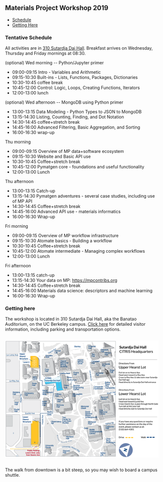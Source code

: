 ## Materials Project Workshop 2019

* [Schedule](#schedule)
* [Getting Here](#getting-here)

### Tentative Schedule

All activities are in [310 Sutardja Dai Hall](#getting-here).
Breakfast arrives on Wednesday, Thursday and Friday mornings at 08:30.

(optional) Wed morning -- Python/Jupyter primer
* 09:00-09:15 Intro - Variables and Arithmetic
* 09:15-10:30 Built-ins - Lists, Functions, Packages, Dictionaries
* 10:30-10:45 coffee break
* 10:45-12:00 Control: Logic, Loops, Creating Functions, Iterators
* 12:00-13:00 lunch

(optional) Wed afternoon -- MongoDB using Python primer 
* 13:00-13:15 Data Modeling - Python Types to JSON to MongoDB
* 13:15-14:30 Listing, Counting, Finding, and Dot Notation
* 14:30-14:45 coffee+stretch break
* 14:45-16:00 Advanced Filtering, Basic Aggregation, and Sorting
* 16:00-16:30 wrap-up

Thu morning
* 09:00-09:15 Overview of MP data+software ecosystem
* 09:15-10:30 Website and Basic API use
* 10:30-10:45 Coffee+stretch break
* 10:45-12:00 Pymatgen core - foundations and useful functionality
* 12:00-13:00 Lunch

Thu afternoon
* 13:00-13:15 Catch-up
* 13:15-14:30 Pymatgen adventures - several case studies, including use of MP API
* 14:30-14:45 Coffee+stretch break
* 14:45-16:00 Advanced API use - materials informatics
* 16:00-16:30 Wrap-up

Fri morning
* 09:00-09:15 Overview of MP workflow infrastructure
* 09:15-10:30 Atomate basics - Building a workflow
* 10:30-10:45 Coffee+stretch break
* 10:45-12:00 Atomate intermediate - Managing complex workflows
* 12:00-13:00 Lunch

Fri afternoon
* 13:00-13:15 catch-up
* 13:15-14:30 Your data on MP: https://mpcontribs.org
* 14:30-14:45 Coffee+stretch break
* 14:45-16:00 Materials data science: descriptors and machine learning
* 16:00-16:30 Wrap-up

### Getting here
The workshop is located in 310 Sutardja Dai Hall, aka the Banatao Auditorium, on the UC Berkeley campus.
[Click here](https://citris-uc.org/visitor-information/) for detailed visitor information, including parking and
transportation options.

<img src="static/img/banatao-map.png" alt="campus map highlighting Sutardja Dai Hall"
     style="margin: 1em 0; width=800px">

The walk from downtown is a bit steep, so you may wish to board a campus shuttle.
